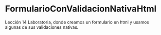 # FormularioConValidacionNativaHtml
Lección 14 Laboratoria, donde creamos un formulario en html y usamos algunas de sus validaciones nativas.
